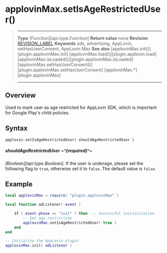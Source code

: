 # applovinMax.setIsAgeRestrictedUser()

> --------------------- ------------------------------------------------------------------------------------------
> __Type__              [Function][api.type.Function]
> __Return value__      none
> __Revision__          [REVISION_LABEL](REVISION_URL)
> __Keywords__          ads, advertising, AppLovin, setHasUserConsent, AppLovin Max
> __See also__          [applovinMax.init()][plugin.applovinMax.init]
>						[applovinMax.load()][plugin.applovin.load]
>						[applovinMax.isLoaded()][plugin.applovinMax.isLoaded]
>						[applovinMax.setHasUserConsent()][plugin.applovinMax.setHasUserConsent]
>						[applovinMax.*][plugin.applovinMax]
> --------------------- ------------------------------------------------------------------------------------------


## Overview

Used to mark user as age restricted for AppLovin SDK, which is important for Google Play's child policies.

## Syntax

	applovin.setIsAgeRestrictedUser( shouldAgeRestrictedUser )

##### shouldAgeRestrictedUser ~^(required)^~
_[Boolean][api.type.Boolean]._ If the user is underage, please set the following flag to `true`, otherwise set it to `false`. The default value is `false`.


## Example

``````lua
local applovinMax = require( "plugin.applovinMax" )

local function adListener( event )

	if ( event.phase == "init" ) then  -- Successful initialization
		-- Set age restriction
		applovinMax.setIsAgeRestrictedUser( true )
	end
end

-- Initialize the AppLovin plugin
applovinMax.init( adListener )
``````
